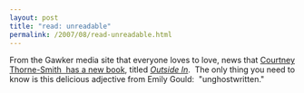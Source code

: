 ```yaml
---
layout: post
title: "read: unreadable"
permalink: /2007/08/read-unreadable.html
---
```


<p>From the Gawker media site that everyone loves to love, news that <a href="http://gawker.com/news/gawker-book-club/courtney-thorne+smith-understands-suffering-286763.php">Courtney Thorne-Smith&nbsp; has a new book</a>, titled <em><a href="http://www.amazon.com/exec/obidos/ASIN/0767927494/statingtheobviou/ref=nosim/">Outside In</a></em>.&nbsp; The only thing you need to know is this delicious adjective from Emily Gould:&nbsp; &quot;unghostwritten.&quot;</p>



